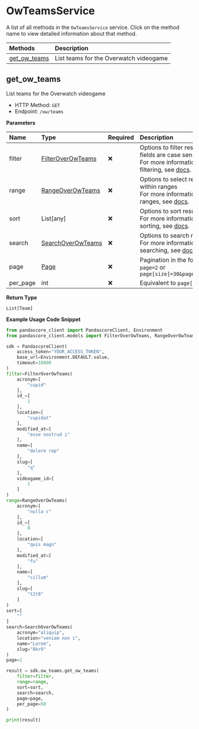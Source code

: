 # OwTeamsService

A list of all methods in the `OwTeamsService` service. Click on the method name to view detailed information about that method.

| Methods                       | Description                            |
| :---------------------------- | :------------------------------------- |
| [get_ow_teams](#get_ow_teams) | List teams for the Overwatch videogame |

## get_ow_teams

List teams for the Overwatch videogame

- HTTP Method: `GET`
- Endpoint: `/ow/teams`

**Parameters**

| Name     | Type                                                | Required | Description                                                                                                                                         |
| :------- | :-------------------------------------------------- | :------- | :-------------------------------------------------------------------------------------------------------------------------------------------------- |
| filter   | [FilterOverOwTeams](../models/FilterOverOwTeams.md) | ❌       | Options to filter results. String fields are case sensitive <br/>For more information on filtering, see [docs](/docs/filtering-and-sorting#filter). |
| range    | [RangeOverOwTeams](../models/RangeOverOwTeams.md)   | ❌       | Options to select results within ranges <br/>For more information on ranges, see [docs](/docs/filtering-and-sorting#range).                         |
| sort     | List[any]                                           | ❌       | Options to sort results <br/>For more information on sorting, see [docs](/docs/filtering-and-sorting#sort).                                         |
| search   | [SearchOverOwTeams](../models/SearchOverOwTeams.md) | ❌       | Options to search results <br/>For more information on searching, see [docs](/docs/filtering-and-sorting#search).                                   |
| page     | [Page](../models/Page.md)                           | ❌       | Pagination in the form of `page=2` or `page[size]=30&page[number]=2`                                                                                |
| per_page | int                                                 | ❌       | Equivalent to `page[size]`                                                                                                                          |

**Return Type**

`List[Team]`

**Example Usage Code Snippet**

```python
from pandascore_client import PandascoreClient, Environment
from pandascore_client.models import FilterOverOwTeams, RangeOverOwTeams, SearchOverOwTeams

sdk = PandascoreClient(
    access_token="YOUR_ACCESS_TOKEN",
    base_url=Environment.DEFAULT.value,
    timeout=10000
)
filter=FilterOverOwTeams(
    acronym=[
        "cupid"
    ],
    id_=[
        1
    ],
    location=[
        "cupidat"
    ],
    modified_at=[
        "esse nostrud i"
    ],
    name=[
        "dolore rep"
    ],
    slug=[
        "q"
    ],
    videogame_id=[
        1
    ]
)
range=RangeOverOwTeams(
    acronym=[
        "nulla c"
    ],
    id_=[
        8
    ],
    location=[
        "quis magn"
    ],
    modified_at=[
        "fu"
    ],
    name=[
        "cillum"
    ],
    slug=[
        "t2t8"
    ]
)
sort=[
    ""
]
search=SearchOverOwTeams(
    acronym="aliquip",
    location="veniam non i",
    name="Lorem",
    slug="8kr9"
)
page=1

result = sdk.ow_teams.get_ow_teams(
    filter=filter,
    range=range,
    sort=sort,
    search=search,
    page=page,
    per_page=50
)

print(result)
```

<!-- This file was generated by liblab | https://liblab.com/ -->
